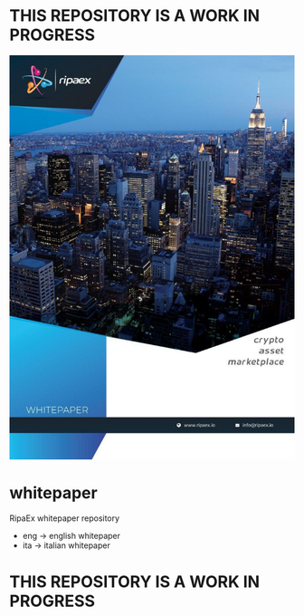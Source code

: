 # THIS REPOSITORY IS A WORK IN PROGRESS

<p align="center">
    <a href="./eng/RipaEx_WP_EN.pdf" >
        <img border="0" alt="REWPFC" src="./RipaExWPFrontCover.png" >
    </a>
</p>

# whitepaper
RipaEx whitepaper repository

* eng -> english whitepaper
* ita -> italian whitepaper

# THIS REPOSITORY IS A WORK IN PROGRESS